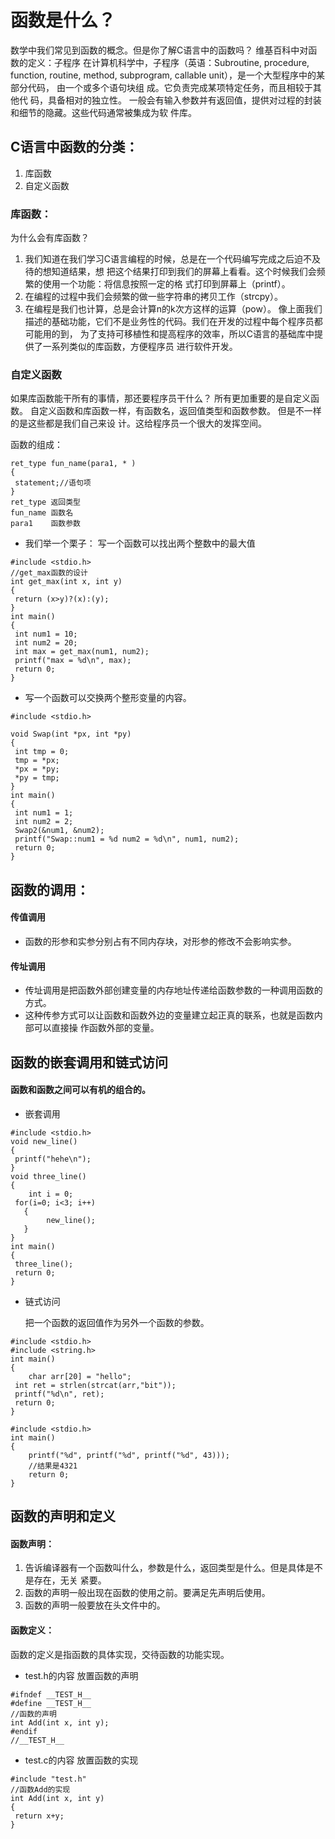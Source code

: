 # 函数是什么？
 数学中我们常见到函数的概念。但是你了解C语言中的函数吗？ 维基百科中对函数的定义：子程序
 在计算机科学中，子程序（英语：Subroutine, procedure, function, routine, method,
 subprogram, callable unit），是一个大型程序中的某部分代码， 由一个或多个语句块组
 成。它负责完成某项特定任务，而且相较于其他代 码，具备相对的独立性。
 一般会有输入参数并有返回值，提供对过程的封装和细节的隐藏。这些代码通常被集成为软
 件库。
## C语言中函数的分类：
1. 库函数
2. 自定义函数
### 库函数：
为什么会有库函数？
1. 我们知道在我们学习C语言编程的时候，总是在一个代码编写完成之后迫不及待的想知道结果，想
把这个结果打印到我们的屏幕上看看。这个时候我们会频繁的使用一个功能：将信息按照一定的格
式打印到屏幕上（printf）。
2. 在编程的过程中我们会频繁的做一些字符串的拷贝工作（strcpy）。
3. 在编程是我们也计算，总是会计算n的k次方这样的运算（pow）。
像上面我们描述的基础功能，它们不是业务性的代码。我们在开发的过程中每个程序员都可能用的到，
为了支持可移植性和提高程序的效率，所以C语言的基础库中提供了一系列类似的库函数，方便程序员
进行软件开发。

### 自定义函数

如果库函数能干所有的事情，那还要程序员干什么？
所有更加重要的是自定义函数。
自定义函数和库函数一样，有函数名，返回值类型和函数参数。 但是不一样的是这些都是我们自己来设
计。这给程序员一个很大的发挥空间。

函数的组成：
```
ret_type fun_name(para1, * )
{
 statement;//语句项
}
ret_type 返回类型
fun_name 函数名
para1    函数参数
```

* 我们举一个栗子：
写一个函数可以找出两个整数中的最大值
```
#include <stdio.h>
//get_max函数的设计
int get_max(int x, int y)
{
 return (x>y)?(x):(y);
}
int main()
{
 int num1 = 10;
 int num2 = 20;
 int max = get_max(num1, num2);
 printf("max = %d\n", max);
 return 0;
}
```
* 写一个函数可以交换两个整形变量的内容。
```
#include <stdio.h>

void Swap(int *px, int *py)
{
 int tmp = 0;
 tmp = *px;
 *px = *py;
 *py = tmp;
}
int main()
{
 int num1 = 1;
 int num2 = 2;
 Swap2(&num1, &num2);
 printf("Swap::num1 = %d num2 = %d\n", num1, num2);
 return 0;
}
```

## 函数的调用：
#### 传值调用
* 函数的形参和实参分别占有不同内存块，对形参的修改不会影响实参。
#### 传址调用
* 传址调用是把函数外部创建变量的内存地址传递给函数参数的一种调用函数的方式。
* 这种传参方式可以让函数和函数外边的变量建立起正真的联系，也就是函数内部可以直接操
作函数外部的变量。

## 函数的嵌套调用和链式访问
#### 函数和函数之间可以有机的组合的。
* 嵌套调用
````
#include <stdio.h>
void new_line()
{
 printf("hehe\n");
}
void three_line()
{
    int i = 0;
 for(i=0; i<3; i++)
   {
        new_line();
   }
}
int main()
{
 three_line();
 return 0;
}
````

* 链式访问

  把一个函数的返回值作为另外一个函数的参数。
```
#include <stdio.h>
#include <string.h>
int main()
{
    char arr[20] = "hello";
 int ret = strlen(strcat(arr,"bit"));
 printf("%d\n", ret);
 return 0;
}
```
```
#include <stdio.h>
int main()
{
    printf("%d", printf("%d", printf("%d", 43)));
    //结果是4321
    return 0;
}
```

## 函数的声明和定义
#### 函数声明：
1. 告诉编译器有一个函数叫什么，参数是什么，返回类型是什么。但是具体是不是存在，无关
紧要。
2. 函数的声明一般出现在函数的使用之前。要满足先声明后使用。
3. 函数的声明一般要放在头文件中的。

#### 函数定义：
   函数的定义是指函数的具体实现，交待函数的功能实现。

* test.h的内容 放置函数的声明

```
#ifndef __TEST_H__
#define __TEST_H__
//函数的声明
int Add(int x, int y);
#endif 
//__TEST_H__
```
* test.c的内容 放置函数的实现
```
#include "test.h"
//函数Add的实现
int Add(int x, int y)
{
 return x+y;
}
```
